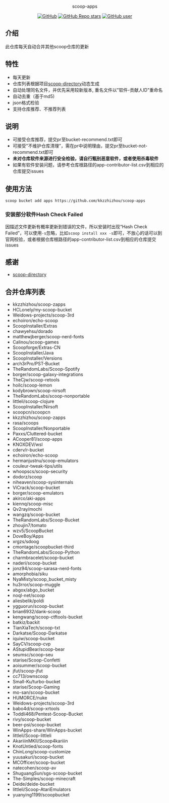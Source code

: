 <p align="center">
  scoop-apps
</p>
<p align="center">
  <a href="https://github.com/kkzzhizhou/scoop-apps"><img alt="GitHub" src="https://img.shields.io/badge/Readme--Style-standard--repository-brightgreen?style=flat-square&color=f83500"/></a>
  <a href="https://github.com/kkzzhizhou/scoop-apps"><img alt="GitHub Repo stars" src="https://img.shields.io/github/stars/kkzzhizhou/scoop-apps?style=flat-square"/></a>
  <a href="https://github.com/kkzzhizhou"><img alt="GitHub user" src="https://img.shields.io/badge/author-kkzzhizhou-brightgreen?style=flat-square"/></a>
</p>


## 介绍

此仓库每天自动合并其他scoop仓库的更新

## 特性

- 每天更新
- 仓库列表根据项目[scoop-directory](https://github.com/rasa/scoop-directory)动态生成
- 自动处理同名文件，并优先采用较新版本, 重名文件以"软件-贡献人ID"重命名
- 自动去重（基于md5)
- json格式检验
- 支持仓库推荐、不推荐列表

## 说明

- 可接受仓库推荐，提交pr至bucket-recommend.txt即可
- 可接受"不维护仓库清理”，需在pr中说明理由，提交pr至bucket-not-recommend.txt即可
- **未对仓库软件来源进行安全检验，请自行甄别恶意软件，或者使用杀毒软件**
- 如果有软件安装问题，请参考仓库根路径的app-contributor-list.csv到相应的仓库提交issues

## 使用方法

```
scoop bucket add apps https://github.com/kkzzhizhou/scoop-apps
```

### 安装部分软件Hash Check Failed



因描述文件更新有概率更新到错误的文件，所以安装时出现“Hash Check Failed”，可以使用`-s`忽略，比如`scoop install xxx -s`即可，不放心的话可以到官网校验，或者根据仓库根路径的app-contributor-list.csv到相应的仓库提交issues

## 感谢

- [scoop-directory](https://github.com/rasa/scoop-directory)

## 合并仓库列表

- kkzzhizhou/scoop-zapps
- HCLonely/my-scoop-bucket
- Weidows-projects/scoop-3rd
- echoiron/echo-scoop
- ScoopInstaller/Extras
- chawyehsu/dorado
- matthewjberger/scoop-nerd-fonts
- Calinou/scoop-games
- Scoopforge/Extras-CN
- ScoopInstaller/Java
- ScoopInstaller/Versions
- arch3rPro/PST-Bucket
- TheRandomLabs/Scoop-Spotify
- borger/scoop-galaxy-integrations
- TheCjw/scoop-retools
- hoilc/scoop-lemon
- kodybrown/scoop-nirsoft
- TheRandomLabs/scoop-nonportable
- littleli/scoop-clojure
- ScoopInstaller/Nirsoft
- scoopcn/scoopcn
- kkzzhizhou/scoop-zapps
- rasa/scoops
- ScoopInstaller/Nonportable
- Paxxs/Cluttered-bucket
- ACooper81/scoop-apps
- KNOXDEV/wsl
- cderv/r-bucket
- echoiron/echo-scoop
- hermanjustnu/scoop-emulators
- couleur-tweak-tips/utils
- whoopscs/scoop-security
- dodorz/scoop
- niheaven/scoop-sysinternals
- ViCrack/scoop-bucket
- borger/scoop-emulators
- akirco/aki-apps
- kiennq/scoop-misc
- Qv2ray/mochi
- wangzq/scoop-bucket
- TheRandomLabs/Scoop-Bucket
- zhoujin7/tomato
- wzv5/ScoopBucket
- DoveBoy/Apps
- xrgzs/sdoog
- cmontage/scoopbucket-third
- TheRandomLabs/Scoop-Python
- charmbracelet/scoop-bucket
- naderi/scoop-bucket
- jonz94/scoop-sarasa-nerd-fonts
- amorphobia/siku
- NyaMisty/scoop_bucket_misty
- hu3rror/scoop-muggle
- abgox/abgo_bucket
- noql-net/scoop
- aliesbelik/poldi
- ygguorun/scoop-bucket
- brian6932/dank-scoop
- kengwang/scoop-ctftools-bucket
- batkiz/backit
- TianXiaTech/scoop-txt
- Darkatse/Scoop-Darkatse
- iquiw/scoop-bucket
- SayCV/scoop-cvp
- AStupidBear/scoop-bear
- seumsc/scoop-seu
- starise/Scoop-Confetti
- aoisummer/scoop-bucket
- jfut/scoop-jfut
- cc713/ownscoop
- Small-Ku/turbo-bucket
- starise/Scoop-Gaming
- mo-san/scoop-bucket
- HUMORCE/nuke
- Weidows-projects/scoop-3rd
- babo4d/scoop-xrtools
- Toddli468/Pentest-Scoop-Bucket
- rivy/scoop-bucket
- beer-psi/scoop-bucket
- WinApps-share/WinApps-bucket
- littleli/Scoop-littleli
- AkariiinMKII/Scoop4kariiin
- KnotUntied/scoop-fonts
- ChinLong/scoop-customize
- yuusakuri/scoop-bucket
- MCOfficer/scoop-bucket
- natecohen/scoop-av
- ShuguangSun/sgs-scoop-bucket
- The-Simples/scoop-minecraft
- Deide/deide-bucket
- littleli/Scoop-AtariEmulators
- yuanying1199/scoopbucket
